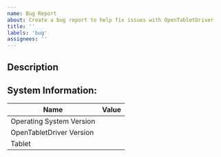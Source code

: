 ```yaml
---
name: Bug Report
about: Create a bug report to help fix issues with OpenTabletDriver
title: ''
labels: 'bug'
assignees: ''
---
```


## Description
<!-- Describe the issue below -->

## System Information:
<!-- Please fill out this information -->
| Name             | Value |
| ---------------- | ----- |
| Operating System Version |
| OpenTabletDriver Version |
| Tablet                   |
